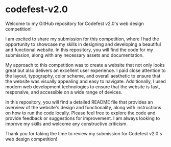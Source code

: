 # codefest-v2.0

Welcome to my GitHub repository for Codefest v2.0's web design competition!

I am excited to share my submission for this competition, where I had the opportunity to showcase my skills in designing and developing a beautiful and functional website. In this repository, you will find the code for my submission, along with any necessary assets and documentation.

My approach to this competition was to create a website that not only looks great but also delivers an excellent user experience. I paid close attention to the layout, typography, color scheme, and overall aesthetic to ensure that the website was visually appealing and easy to navigate. Additionally, I used modern web development technologies to ensure that the website is fast, responsive, and accessible on a wide range of devices.

In this repository, you will find a detailed README file that provides an overview of the website's design and functionality, along with instructions on how to run the code locally. Please feel free to explore the code and provide feedback or suggestions for improvement. I am always looking to improve my skills and welcome any constructive criticism.

Thank you for taking the time to review my submission for Codefest v2.0's web design competition!
